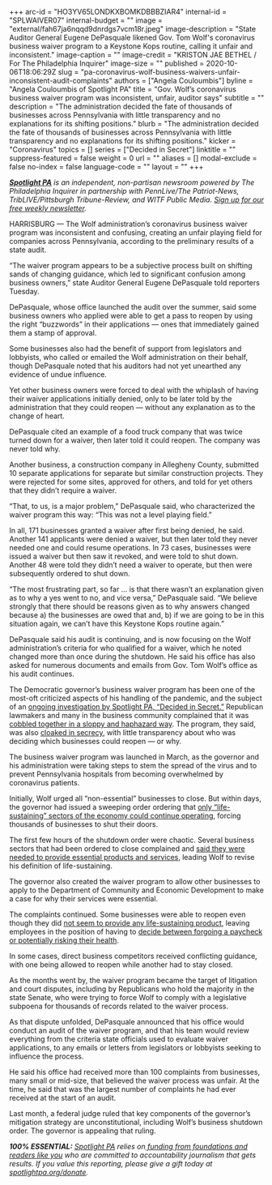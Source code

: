 +++
arc-id = "HO3YV65LONDKXBOMKDBBBZIAR4"
internal-id = "SPLWAIVER07"
internal-budget = ""
image = "external/fah67ja6nqqd9dnrdgs7vcm18r.jpeg"
image-description = "State Auditor General Eugene DePasquale likened Gov. Tom Wolf's coronavirus business waiver program to a Keystone Kops routine, calling it unfair and inconsistent."
image-caption = ""
image-credit = "KRISTON JAE BETHEL / For The Philadelphia Inquirer"
image-size = ""
published = 2020-10-06T18:06:29Z
slug = "pa-coronavirus-wolf-business-waivers-unfair-inconsistent-audit-complaints"
authors = ["Angela Couloumbis"]
byline = "Angela Couloumbis of Spotlight PA"
title = "Gov. Wolf’s coronavirus business waiver program was inconsistent, unfair, auditor says"
subtitle = ""
description = "The administration decided the fate of thousands of businesses across Pennsylvania with little transparency and no explanations for its shifting positions."
blurb = "The administration decided the fate of thousands of businesses across Pennsylvania with little transparency and no explanations for its shifting positions."
kicker = "Coronavirus"
topics = []
series = ["Decided in Secret"]
linktitle = ""
suppress-featured = false
weight = 0
url = ""
aliases = []
modal-exclude = false
no-index = false
language-code = ""
layout = ""
+++

<a href="https://www.spotlightpa.org/"><i><b>Spotlight PA</b></i></a><i> is an independent, non-partisan newsroom powered by The Philadelphia Inquirer in partnership with PennLive/The Patriot-News, TribLIVE/Pittsburgh Tribune-Review, and WITF Public Media. </i><a href="https://www.spotlightpa.org/newsletters"><i>Sign up for our free weekly newsletter</i></a><i>.</i>

HARRISBURG — The Wolf administration’s coronavirus business waiver program was inconsistent and confusing, creating an unfair playing field for companies across Pennsylvania, according to the preliminary results of a state audit.

“The waiver program appears to be a subjective process built on shifting sands of changing guidance, which led to significant confusion among business owners,” state Auditor General Eugene DePasquale told reporters Tuesday.

DePasquale, whose office launched the audit over the summer, said some business owners who applied were able to get a pass to reopen by using the right “buzzwords” in their applications — ones that immediately gained them a stamp of approval.

Some businesses also had the benefit of support from legislators and lobbyists, who called or emailed the Wolf administration on their behalf, though DePasquale noted that his auditors had not yet unearthed any evidence of undue influence.

Yet other business owners were forced to deal with the whiplash of having their waiver applications initially denied, only to be later told by the administration that they could reopen — without any explanation as to the change of heart.

<script src="https://www.spotlightpa.org/embed.js" async></script><div data-spl-embed-version="1" data-spl-src="https://www.spotlightpa.org/embeds/newsletter/"></div>

DePasquale cited an example of a food truck company that was twice turned down for a waiver, then later told it could reopen. The company was never told why.

Another business, a construction company in Allegheny County, submitted 10 separate applications for separate but similar construction projects. They were rejected for some sites, approved for others, and told for yet others that they didn’t require a waiver.

“That, to us, is a major problem,” DePasquale said, who characterized the waiver program this way: “This was not a level playing field.”

In all, 171 businesses granted a waiver after first being denied, he said. Another 141 applicants were denied a waiver, but then later told they never needed one and could resume operations. In 73 cases, businesses were issued a waiver but then saw it revoked, and were told to shut down. Another 48 were told they didn’t need a waiver to operate, but then were subsequently ordered to shut down.

“The most frustrating part, so far … is that there wasn’t an explanation given as to why a yes went to no, and vice versa,” DePasquale said. “We believe strongly that there should be reasons given as to why answers changed because a) the businesses are owed that and, b) if we are going to be in this situation again, we can’t have this Keystone Kops routine again.”

DePasquale said his audit is continuing, and is now focusing on the Wolf administration’s criteria for who qualified for a waiver, which he noted changed more than once during the shutdown. He said his office has also asked for numerous documents and emails from Gov. Tom Wolf’s office as his audit continues.

The Democratic governor’s business waiver program has been one of the most-oft criticized aspects of his handling of the pandemic, and the subject of an <a href="https://www.spotlightpa.org/series/decided-in-secret/">ongoing investigation by Spotlight PA, “Decided in Secret.”</a> Republican lawmakers and many in the business community complained that it was <a href="https://www.spotlightpa.org/news/2020/06/coronavirus-business-waivers-pennsylvania-shutdown-governor-tom-wolf/">cobbled together in a sloppy and haphazard way</a>. The program, they said, was also <a href="https://www.spotlightpa.org/news/2020/05/pennsylvania-business-waivers-revoked-coronavirus-shutdown/">cloaked in secrecy</a>, with little transparency about who was deciding which businesses could reopen — or why.

The business waiver program was launched in March, as the governor and his administration were taking steps to stem the spread of the virus and to prevent Pennsylvania hospitals from becoming overwhelmed by coronavirus patients.

Initially, Wolf urged all “non-essential” businesses to close. But within days, the governor had issued a sweeping order ordering that <a href="https://www.spotlightpa.org/news/2020/03/pennsylvania-shutdown-lifesustaining-businesses-tom-wolf-shut-down/">only “life-sustaining” sectors of the economy could continue operating</a>, forcing thousands of businesses to shut their doors.

<script src="https://www.spotlightpa.org/embed.js" async></script><div data-spl-embed-version="1" data-spl-src="https://www.spotlightpa.org/embeds/donate/"></div>

The first few hours of the shutdown order were chaotic. Several business sectors that had been ordered to close complained and <a href="https://www.spotlightpa.org/news/2020/03/wolf-coronavirus-shutdown-businesses/">said they were needed to provide essential products and services</a>, leading Wolf to revise his definition of life-sustaining.

The governor also created the waiver program to allow other businesses to apply to the Department of Community and Economic Development to make a case for why their services were essential.

The complaints continued. Some businesses were able to reopen even though they did <a href="https://www.spotlightpa.org/news/2020/03/pennsylvania-pa-coronavirus-business-shutdown-waiver-tom-wolf-joe-scarnati/">not seem to provide any life-sustaining product</a>, leaving employees in the position of having to <a href="https://www.spotlightpa.org/news/2020/04/pennsylvania-coronavirus-essential-life-sustaining-business-worker-fears/">decide between forgoing a paycheck or potentially risking their health</a>.

In some cases, direct business competitors received conflicting guidance, with one being allowed to reopen while another had to stay closed.

As the months went by, the waiver program became the target of litigation and court disputes, including by Republicans who hold the majority in the state Senate, who were trying to force Wolf to comply with a legislative subpoena for thousands of records related to the waiver process.

As that dispute unfolded, DePasquale announced that his office would conduct an audit of the waiver program, and that his team would review everything from the criteria state officials used to evaluate waiver applications, to any emails or letters from legislators or lobbyists seeking to influence the process.

He said his office had received more than 100 complaints from businesses, many small or mid-size, that believed the waiver process was unfair. At the time, he said that was the largest number of complaints he had ever received at the start of an audit.

Last month, a federal judge ruled that key components of the governor’s mitigation strategy are unconstitutional, including Wolf’s business shutdown order. The governor is appealing that ruling.

<i><b>100% ESSENTIAL:</b></i><i> </i><a href="https://www.spotlightpa.org/"><i>Spotlight PA</i></a><i> relies on</i><a href="https://www.spotlightpa.org/support"><i> funding from foundations and readers like you</i></a><i> who are committed to accountability journalism that gets results. If you value this reporting, please give a gift today at </i><a href="http://spotlightpa.org/donate"><i>spotlightpa.org/donate</i></a><i>.</i>

